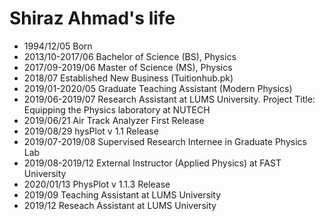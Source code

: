 Shiraz Ahmad's life
===============

- 1994/12/05 Born
- 2013/10-2017/06 Bachelor of Science (BS), Physics
- 2017/09-2019/06 Master of Science (MS), Physics
- 2018/07 Established New Business (Tuitionhub.pk)
- 2019/01-2020/05 Graduate Teaching Assistant (Modern Physics)
- 2019/06-2019/07 Research Assistant at LUMS University. Project Title: Equipping the Physics laboratory at NUTECH
- 2019/06/21 Air Track Analyzer First Release
- 2019/08/29 hysPlot v 1.1 Release
- 2019/07-2019/08 Supervised Research Internee in Graduate Physics Lab
- 2019/08-2019/12 External Instructor (Applied Physics) at FAST University
- 2020/01/13 PhysPlot v 1.1.3 Release
- 2019/09 Teaching Assistant at LUMS University
- 2019/12 Reseach Assistant at LUMS University

